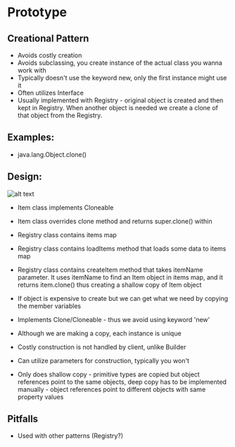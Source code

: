 # Prototype
## Creational Pattern
- Avoids costly creation
- Avoids subclassing, you create instance of the actual class you wanna work with
- Typically doesn't use the keyword new, only the first instance might use it
- Often utilizes Interface
- Usually implemented with Registry - original object is created and then kept in Registry. When another object is needed we create a clone of that object from the Registry.

## Examples:
- java.lang.Object.clone()

## Design:

![alt text](https://i.imgur.com/D6kXi0e.png "Prototype UML Diagram")

- Item class implements Cloneable
- Item class overrides clone method and returns super.clone() within
- Registry class contains items map
- Registry class contains loadItems method that loads some data to items map
- Registry class contains createItem method that takes itemName parameter. It uses itemName to find an Item object in items map, and it returns item.clone() thus creating a shallow copy of Item object

- If object is expensive to create but we can get what we need by copying the member variables
- Implements Clone/Cloneable - thus we avoid using keyword 'new'
- Although we are making a copy, each instance is unique
- Costly construction is not handled by client, unlike Builder
- Can utilize parameters for construction, typically you won't
- Only does shallow copy - primitive types are copied but object references point to the same objects, deep copy has to be implemented manually - object references point to different objects with same property values

## Pitfalls
- Used with other patterns (Registry?)
